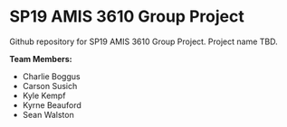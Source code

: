 # SP19 AMIS 3610 Group Project

Github repository for SP19 AMIS 3610 Group Project. Project name TBD.

**Team Members:**
* Charlie Boggus
* Carson Susich
* Kyle Kempf
* Kyrne Beauford
* Sean Walston